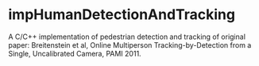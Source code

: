 # impHumanDetectionAndTracking

A C/C++ implementation of pedestrian detection and tracking of original paper:
Breitenstein et al, Online Multiperson Tracking-by-Detection from a Single, Uncalibrated Camera, PAMI 2011.
